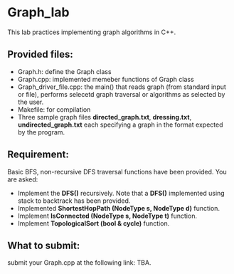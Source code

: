 # Graph_lab 

This lab practices implementing graph algorithms in C++. 

## Provided files: 
  * Graph.h: define the Graph class
  * Graph.cpp: implemented memeber functions of Graph class
  * Graph_driver_file.cpp: the main() that reads graph (from standard input or file), performs selecetd graph traversal or algorithms as selected by the user.
  * Makefile: for compilation
  * Three sample graph files **directed_graph.txt**, **dressing.txt**, **undirected_graph.txt** each specifying a graph in the format expected by the program.


## Requirement:
  Basic BFS, non-recursive DFS traversal functions have been provided. You are asked: 
  * Implement the **DFS()** recursively. Note that a **DFS()** implemented using stack to backtrack has been provided.
  * Implemented **ShortestHopPath (NodeType s, NodeType d)** function.
  * Implement **IsConnected (NodeType s, NodeType t)** function.
  * Implement **TopologicalSort (bool & cycle)** function. 


## What to submit: 

submit your Graph.cpp at the following link: 
TBA. 
